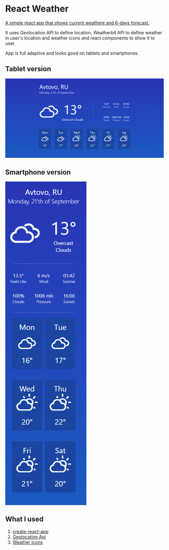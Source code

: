 # React Weather

[A simple react app that shows current weathere and 6-days forecast.](https://denkick.github.io/weather-react)

It uses Geolocation API to define location, Weatherbit API to define weather in user's location and weather icons and react components to show it to user. 

App is full adaptive and looks good on tablets and smartphones.

## Tablet version

![Tablet version](https://raw.githubusercontent.com/DenKick/weather-react/master/Tablet.png "Tablet")

## Smartphone version

![Smartphone version](https://raw.githubusercontent.com/DenKick/weather-react/master/Smartphone.png "Smartphone")

## What I used

1) [create-react-app](https://github.com/facebook/create-react-app)
2) [Geolocation Api](https://developer.mozilla.org/ru/docs/Web/API/Geolocation/Using_geolocation)
3) [Weather Icons](https://erikflowers.github.io/weather-icons/)
